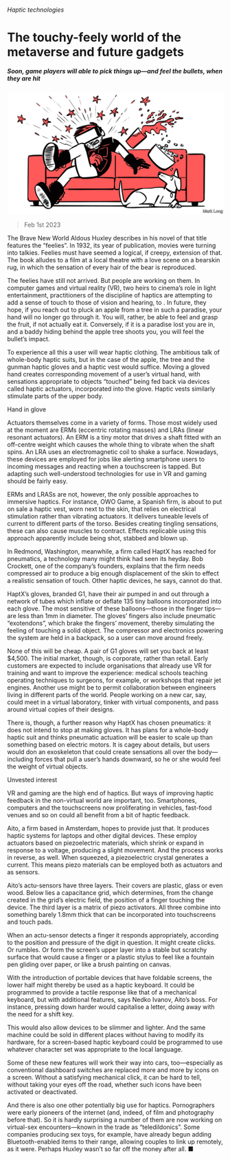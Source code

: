 ###### Haptic technologies

# The touchy-feely world of the metaverse and future gadgets 

##### Soon, game players will able to pick things up—and feel the bullets, when they are hit 

![image](images/20230204_STD001.jpg) 

> Feb 1st 2023 

The Brave New World Aldous Huxley describes in his novel of that title features the “feelies”. In 1932, its year of publication, movies were turning into talkies. Feelies must have seemed a logical, if creepy, extension of that. The book alludes to a film at a local theatre with a love scene on a bearskin rug, in which the sensation of every hair of the bear is reproduced.

The feelies have still not arrived. But people are working on them. In computer games and virtual reality (VR), two heirs to cinema’s role in light entertainment, practitioners of the discipline of haptics are attempting to add a sense of touch to those of vision and hearing, to . In future, they hope, if you reach out to pluck an apple from a tree in such a paradise, your hand will no longer go through it. You will, rather, be able to feel and grasp the fruit, if not actually eat it. Conversely, if it is a paradise lost you are in, and a baddy hiding behind the apple tree shoots you, you will feel the bullet’s impact.

To experience all this a user will wear haptic clothing. The ambitious talk of whole-body haptic suits, but in the case of the apple, the tree and the gunman haptic gloves and a haptic vest would suffice. Moving a gloved hand creates corresponding movement of a user’s virtual hand, with sensations appropriate to objects “touched” being fed back via devices called haptic actuators, incorporated into the glove. Haptic vests similarly stimulate parts of the upper body. 

Hand in glove

Actuators themselves come in a variety of forms. Those most widely used at the moment are ERMs (eccentric rotating masses) and LRAs (linear resonant actuators). An ERM is a tiny motor that drives a shaft fitted with an off-centre weight which causes the whole thing to vibrate when the shaft spins. An LRA uses an electromagnetic coil to shake a surface. Nowadays, these devices are employed for jobs like alerting smartphone users to incoming messages and reacting when a touchscreen is tapped. But adapting such well-understood technologies for use in VR and gaming should be fairly easy.

ERMs and LRASs are not, however, the only possible approaches to immersive haptics. For instance, OWO Game, a Spanish firm, is about to put on sale a haptic vest, worn next to the skin, that relies on electrical stimulation rather than vibrating actuators. It delivers tuneable levels of current to different parts of the torso. Besides creating tingling sensations, these can also cause muscles to contract. Effects replicable using this approach apparently include being shot, stabbed and blown up. 

In Redmond, Washington, meanwhile, a firm called HaptX has reached for pneumatics, a technology many might think had seen its heyday. Bob Crockett, one of the company’s founders, explains that the firm needs compressed air to produce a big enough displacement of the skin to effect a realistic sensation of touch. Other haptic devices, he says, cannot do that.

HaptX’s gloves, branded G1, have their air pumped in and out through a network of tubes which inflate or deflate 135 tiny balloons incorporated into each glove. The most sensitive of these balloons—those in the finger tips—are less than 1mm in diameter. The gloves’ fingers also include pneumatic “exotendons”, which brake the fingers’ movement, thereby simulating the feeling of touching a solid object. The compressor and electronics powering the system are held in a backpack, so a user can move around freely. 

None of this will be cheap. A pair of G1 gloves will set you back at least $4,500. The initial market, though, is corporate, rather than retail. Early customers are expected to include organisations that already use VR for training and want to improve the experience: medical schools teaching operating techniques to surgeons, for example, or workshops that repair jet engines. Another use might be to permit collaboration between engineers living in different parts of the world. People working on a new car, say, could meet in a virtual laboratory, tinker with virtual components, and pass around virtual copies of their designs.

There is, though, a further reason why HaptX has chosen pneumatics: it does not intend to stop at making gloves. It has plans for a whole-body haptic suit and thinks pneumatic actuation will be easier to scale up than something based on electric motors. It is cagey about details, but users would don an exoskeleton that could create sensations all over the body—including forces that pull a user’s hands downward, so he or she would feel the weight of virtual objects.

Unvested interest

VR and gaming are the high end of haptics. But ways of improving haptic feedback in the non-virtual world are important, too. Smartphones, computers and the touchscreens now proliferating in vehicles, fast-food venues and so on could all benefit from a bit of haptic feedback. 

Aito, a firm based in Amsterdam, hopes to provide just that. It produces haptic systems for laptops and other digital devices. These employ actuators based on piezoelectric materials, which shrink or expand in response to a voltage, producing a slight movement. And the process works in reverse, as well. When squeezed, a piezoelectric crystal generates a current. This means piezo materials can be employed both as actuators and as sensors.

Aito’s actu-sensors have three layers. Their covers are plastic, glass or even wood. Below lies a capacitance grid, which determines, from the change created in the grid’s electric field, the position of a finger touching the device. The third layer is a matrix of piezo activators. All three combine into something barely 1.8mm thick that can be incorporated into touchscreens and touch pads. 

When an actu-sensor detects a finger it responds appropriately, according to the position and pressure of the digit in question. It might create clicks. Or rumbles. Or form the screen’s upper layer into a stable but scratchy surface that would cause a finger or a plastic stylus to feel like a fountain pen gliding over paper, or like a brush painting on canvas.

With the introduction of portable devices that have foldable screens, the lower half might thereby be used as a haptic keyboard. It could be programmed to provide a tactile response like that of a mechanical keyboard, but with additional features, says Nedko Ivanov, Aito’s boss. For instance, pressing down harder would capitalise a letter, doing away with the need for a shift key.

This would also allow devices to be slimmer and lighter. And the same machine could be sold in different places without having to modify its hardware, for a screen-based haptic keyboard could be programmed to use whatever character set was appropriate to the local language.

Some of these new features will work their way into cars, too—especially as conventional dashboard switches are replaced more and more by icons on a screen. Without a satisfying mechanical click, it can be hard to tell, without taking your eyes off the road, whether such icons have been activated or deactivated. 

And there is also one other potentially big use for haptics. Pornographers were early pioneers of the internet (and, indeed, of film and photography before that). So it is hardly surprising a number of them are now working on virtual-sex encounters—known in the trade as “teledildonics”. Some companies producing sex toys, for example, have already begun adding Bluetooth-enabled items to their range, allowing couples to link up remotely, as it were. Perhaps Huxley wasn’t so far off the money after all. ■


